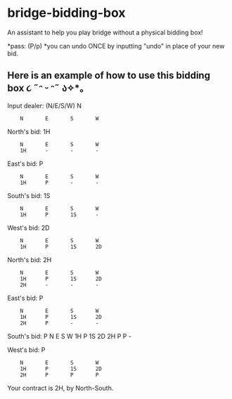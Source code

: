 # bridge-bidding-box
An assistant to help you play bridge without a physical bidding box!

*pass: (P/p)
*you can undo ONCE by inputting "undo" in place of your new bid. 
 
Here is an example of how to use this bidding box ૮ ˶ᵔ ᵕ ᵔ˶ ა✧*。
-----------------------------------------------------------------------------
Input dealer: (N/E/S/W)
N


        N       E       S       W


North's bid: 1H

        N       E       S       W
        1H      -       -       -

East's bid: P

        N       E       S       W
        1H      P       -       -

South's bid: 1S

        N       E       S       W
        1H      P       1S      -

West's bid: 2D

        N       E       S       W
        1H      P       1S      2D

North's bid: 2H

        N       E       S       W
        1H      P       1S      2D
        2H      -       -       -

East's bid: P

        N       E       S       W
        1H      P       1S      2D
        2H      P       -       -

South's bid: P
        N       E       S       W
        1H      P       1S      2D
        2H      P       P       -

West's bid: P

        N       E       S       W
        1H      P       1S      2D
        2H      P       P       P

Your contract is 2H, by North-South.
